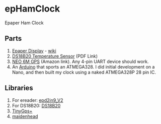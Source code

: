# epHamClock
Epaper Ham Clock

## Parts

1. [Epaper Display](https://www.waveshare.com/product/displays/e-paper/epaper-2/2.9inch-e-paper-module.htm?___SID=U) - [wiki](https://www.waveshare.com/wiki/2.9inch_e-Paper_Module)
2. [DS18B20 Temperature Sensor](https://datasheets.maximintegrated.com/en/ds/DS18B20.pdf) (PDF Link)
3. [NEO 6M GPS](https://www.amazon.com/HiLetgo-GY-NEO6MV2-Controller-Ceramic-Antenna/dp/B01D1D0F5M) (Amazon link). Any 4-pin UART device should work.
4. An [Arduino](https://www.arduino.cc/) that sports an ATMEGA328. I did initial development on a Nano, and then built my clock using a naked ATMEGA328P 28 pin IC.


## Libraries
1. For ereader: [epd2in9_V2](https://github.com/waveshare/e-Paper/tree/master/Arduino/epd2in9_V2)
2. For DS18B20: [DS18B20](https://github.com/matmunk/DS18B20)
3. [TinyGps+](http://arduiniana.org/libraries/tinygpsplus/)
4. [maidenhead](https://www.arduino.cc/reference/en/libraries/maidenhead/)




